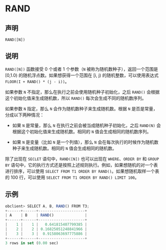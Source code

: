 RAND
=========================



声明
-----------------------

```unknow
RAND([N])
```



说明
-----------------------

`RAND([N])` 函数接受 0 个或者 1 个参数（`N` 被称为随机数种子），返回一个范围是 \[0,1.0) 的随机浮点数。如果想获得一个范围在 \[i, j) 的随机整数，可以使用表达式 `FLOOR(I + RAND() * (j - i))`。

如果参数 `N` 不指定，那么在执行之前会使用随机种子初始化，之后 `RAND()` 会根据这个初始化值来生成随机数，所以 `RAND()` 每次会生成不同的随机数序列。

如果参数 `N` 指定，那么 `N` 会作为随机数种子来生成随机数。根据 `N` 是否是常量，分成以下两种情况：

* 如果 `N` 是常量，那么 `N` 在执行之前会被当成随机种子初始化，之后 `RAND(N)` 会根据这个初始化值来生成随机数。相同的 `N` 值会生成相同的随机数序列。



* 如果 `N` 是变量（比如 `N` 是一个列值），那么 `N` 会在每次执行的时候作为随机数种子来生成随机数。相同的 `N` 值会生成相同的随机数。






除了出现在 `SECLET` 语句中，`RAND([N])` 也可以出现在 `WHERE`、`ORDER BY` 和 `GROUP BY` 语句中，它的执行方式还是按照上述规则执行。例如，如果想随机的对一个表进行排序，可以使用 `SELECT FROM T1 ORDER BY RAND()`。如果想随机取样一个表的 100 行，可以使用 `SELECT FROM T1 ORDER BY RAND() LIMIT 100`。

示例
-----------------------

```javascript
obclient> SELECT A, B, RAND() FROM T3;
+------+------+---------------------+
| A    | B    | RAND()              |
+------+------+---------------------+
|    1 |    1 |   0.641815407799385 |
|    2 |    2 | 0.16825051248841966 |
|    3 |    3 |  0.9158063697775886 |
+------+------+---------------------+
3 rows in set (0.00 sec)
```
